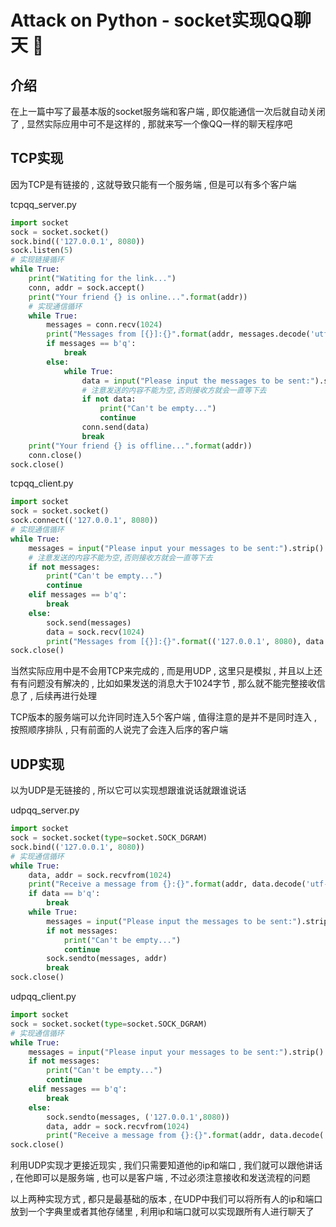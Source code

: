 #  Attack on Python - socket实现QQ聊天 🐍










<extoc></extoc>

## 介绍 

在上一篇中写了最基本版的socket服务端和客户端 , 即仅能通信一次后就自动关闭了 , 显然实际应用中可不是这样的 , 那就来写一个像QQ一样的聊天程序吧

## TCP实现

因为TCP是有链接的 , 这就导致只能有一个服务端 , 但是可以有多个客户端

tcpqq_server.py

```python
import socket
sock = socket.socket()
sock.bind(('127.0.0.1', 8080))
sock.listen(5)
# 实现链接循环
while True:
    print("Watiting for the link...")
    conn, addr = sock.accept()
    print("Your friend {} is online...".format(addr))
    # 实现通信循环
    while True:
        messages = conn.recv(1024)
        print("Messages from [{}]:{}".format(addr, messages.decode('utf-8')))
        if messages == b'q':
            break
        else:
            while True:
                data = input("Please input the messages to be sent:").strip().encode('utf-8')
                # 注意发送的内容不能为空,否则接收方就会一直等下去
                if not data:
                    print("Can't be empty...")
                    continue
                conn.send(data)
                break
    print("Your friend {} is offline...".format(addr))
    conn.close()
sock.close()
```

tcpqq_client.py

```python
import socket
sock = socket.socket()
sock.connect(('127.0.0.1', 8080))
# 实现通信循环
while True:
    messages = input("Please input your messages to be sent:").strip().encode('utf-8')
    # 注意发送的内容不能为空,否则接收方就会一直等下去
    if not messages:
        print("Can't be empty...")
        continue
    elif messages == b'q':
    	break
    else:
    	sock.send(messages)
        data = sock.recv(1024)
        print("Messages from [{}]:{}".format(('127.0.0.1', 8080), data.decode('utf-8')))
sock.close()
```

当然实际应用中是不会用TCP来完成的 , 而是用UDP , 这里只是模拟 , 并且以上还有有问题没有解决的 , 比如如果发送的消息大于1024字节 , 那么就不能完整接收信息了 , 后续再进行处理 

TCP版本的服务端可以允许同时连入5个客户端 , 值得注意的是并不是同时连入 , 按照顺序排队 , 只有前面的人说完了会连入后序的客户端

## UDP实现

以为UDP是无链接的 , 所以它可以实现想跟谁说话就跟谁说话

udpqq_server.py

```python
import socket
sock = socket.socket(type=socket.SOCK_DGRAM)
sock.bind(('127.0.0.1', 8080))
# 实现通信循环
while True:
    data, addr = sock.recvfrom(1024)
    print("Receive a message from {}:{}".format(addr, data.decode('utf-8')))
    if data == b'q':
        break
    while True:
        messages = input("Please input the messages to be sent:").strip().encode('utf-8')
        if not messages:
            print("Can't be empty...")
            continue
        sock.sendto(messages, addr)
        break
sock.close()
```

udpqq_client.py

```python
import socket
sock = socket.socket(type=socket.SOCK_DGRAM)
# 实现通信循环
while True:
    messages = input("Please input your messages to be sent:").strip().encode('utf-8')
    if not messages:
        print("Can't be empty...")
        continue
    elif messages == b'q':
        break
    else:
        sock.sendto(messages, ('127.0.0.1',8080))
        data, addr = sock.recvfrom(1024)
        print("Receive a message from {}:{}".format(addr, data.decode('utf-8')))
sock.close()
```

利用UDP实现才更接近现实 , 我们只需要知道他的ip和端口 , 我们就可以跟他讲话 , 在他即可以是服务端 , 也可以是客户端 , 不过必须注意接收和发送流程的问题

以上两种实现方式 , 都只是最基础的版本 , 在UDP中我们可以将所有人的ip和端口放到一个字典里或者其他存储里 , 利用ip和端口就可以实现跟所有人进行聊天了

